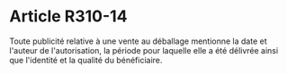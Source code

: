 # Article R310-14

Toute publicité relative à une vente au déballage mentionne la date et l'auteur de l'autorisation, la période pour laquelle elle a été délivrée ainsi que l'identité et la qualité du bénéficiaire.
